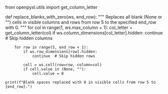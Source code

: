 from openpyxl.utils import get_column_letter

def replace_blanks_with_zero(ws, end_row):
    """
    Replaces all blank (None or "") cells in visible columns and rows 
    from row 5 to the specified end_row with 0.
    """
    for col in range(1, ws.max_column + 1):
        col_letter = get_column_letter(col)
        if ws.column_dimensions[col_letter].hidden:
            continue  # Skip hidden columns

        for row in range(5, end_row + 1):
            if ws.row_dimensions[row].hidden:
                continue  # Skip hidden rows

            cell = ws.cell(row=row, column=col)
            if cell.value in (None, ""):
                cell.value = 0

    print(f"Blank spaces replaced with 0 in visible cells from row 5 to {end_row}.")
